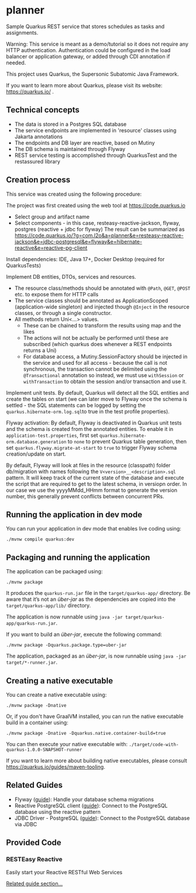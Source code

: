 # planner

Sample Quarkus REST service that stores schedules as tasks and assignments.

Warning: This service is meant as a demo/tutorial so it does not require any HTTP authentication. Authentication could be configured in the load balancer or application gateway, or added through CDI annotation if needed. 

This project uses Quarkus, the Supersonic Subatomic Java Framework.

If you want to learn more about Quarkus, please visit its website: https://quarkus.io/ .

## Technical concepts

 - The data is stored in a Postgres SQL database
 - The service endpoints are implemented in 'resource' classes using Jakarta annotations
 - The endpoints and DB layer are reactive, based on Mutiny
 - The DB schema is maintained through Flyway
 - REST service testing is accomplished through QuarkusTest and the restassured library
 
## Creation process

This service was created using the following procedure:

The project was first created using the web tool at https://code.quarkus.io
 - Select group and artifact name
 - Select components - in this case, resteasy-reactive-jackson, flyway, postgres (reactive + jdbc for flyway)
The result can be summarized as https://code.quarkus.io/?g=com.l2o&a=planner&e=resteasy-reactive-jackson&e=jdbc-postgresql&e=flyway&e=hibernate-reactive&e=reactive-pg-client

Install dependencies: IDE, Java 17+, Docker Desktop (required for QuarkusTests)

Implement DB entities, DTOs, services and resources.
 - The resource class/methods should be annotated with `@Path`, `@GET`, `@POST` etc. to expose them for HTTP calls
 - The service classes should be annotated as ApplicationScoped (application-wide singleton) and injected though `@Inject` in the resource classes, or through a single constructor. 
 - All methods return Uni<...> values.
    + These can be chained to transform the results using map and the likes
    + The actions will not be actually be performed until these are subscribed (which quarkus does whenever a REST endpoints returns a Uni)
    + For database access, a Mutiny.SessionFactory should be injected in the service and used for all access - because the call is not synchronous, the transaction cannot be delimited using the `@Transactional` annotation so instead, we must use `withSession` or `withTransaction` to obtain the session and/or transaction and use it.

Implement unit tests. By default, Quarkus will detect all the SQL entities and create the tables on start (we can later move to Flyway once the schema is settled - the SQL statements can be logged by setting the `quarkus.hibernate-orm.log.sql`to true in the test profile properties).

Flyway activation: By default, Flyway is deactivated in Quarkus unit tests and the schema is created from the annotated entities. To enable it in `application-test.properties`, first set `quarkus.hibernate-orm.database.generation` to `none` to prevent Quarkus table generation, then set `quarkus.flyway.migrate-at-start` to `true` to trigger Flyway schema creation/update on start.

By default, Flyway will look at files in the resource (classpath) folder db/migration with names following the `V<version>__<description>.sql` pattern. It will keep track of the current state of the database and execute the script that are required to get to the latest schema, in versiopn order. In our case we use the yyyyMMdd_HHmm format to generate the version number, this generally prevent conflicts between concurrent PRs.


## Running the application in dev mode

You can run your application in dev mode that enables live coding using:
```shell script
./mvnw compile quarkus:dev
```

## Packaging and running the application

The application can be packaged using:
```shell script
./mvnw package
```
It produces the `quarkus-run.jar` file in the `target/quarkus-app/` directory.
Be aware that it’s not an _über-jar_ as the dependencies are copied into the `target/quarkus-app/lib/` directory.

The application is now runnable using `java -jar target/quarkus-app/quarkus-run.jar`.

If you want to build an _über-jar_, execute the following command:
```shell script
./mvnw package -Dquarkus.package.type=uber-jar
```

The application, packaged as an _über-jar_, is now runnable using `java -jar target/*-runner.jar`.

## Creating a native executable

You can create a native executable using: 
```shell script
./mvnw package -Dnative
```

Or, if you don't have GraalVM installed, you can run the native executable build in a container using: 
```shell script
./mvnw package -Dnative -Dquarkus.native.container-build=true
```

You can then execute your native executable with: `./target/code-with-quarkus-1.0.0-SNAPSHOT-runner`

If you want to learn more about building native executables, please consult https://quarkus.io/guides/maven-tooling.

## Related Guides

- Flyway ([guide](https://quarkus.io/guides/flyway)): Handle your database schema migrations
- Reactive PostgreSQL client ([guide](https://quarkus.io/guides/reactive-sql-clients)): Connect to the PostgreSQL database using the reactive pattern
- JDBC Driver - PostgreSQL ([guide](https://quarkus.io/guides/datasource)): Connect to the PostgreSQL database via JDBC

## Provided Code

### RESTEasy Reactive

Easily start your Reactive RESTful Web Services

[Related guide section...](https://quarkus.io/guides/getting-started-reactive#reactive-jax-rs-resources)
